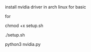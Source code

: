 install nvidia driver in arch linux for basic 

for 

chmod +x setup.sh

./setup.sh

python3 nvidia.py
